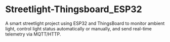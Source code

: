 # Streetlight-Thingsboard_ESP32
A smart streetlight project using ESP32 and ThingsBoard to monitor ambient light, control light status automatically or manually, and send real-time telemetry via MQTT/HTTP.
